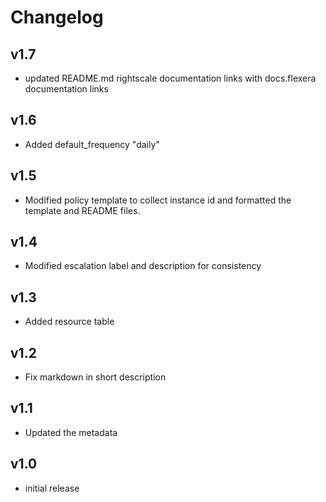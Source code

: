 # Changelog

## v1.7

- updated README.md rightscale documentation links with docs.flexera documentation links

## v1.6

- Added default_frequency "daily"

## v1.5

- Modified policy template to collect instance id and formatted the template and README files.

## v1.4

- Modified escalation label and description for consistency

## v1.3

- Added resource table

## v1.2

- Fix markdown in short description

## v1.1

- Updated the metadata

## v1.0

- initial release
